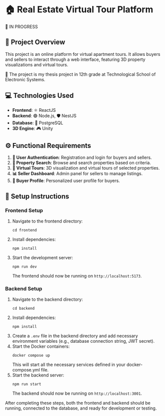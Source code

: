 # 🏠 Real Estate Virtual Tour Platform
🔴 IN PROGRESS

## 📄 Project Overview
This project is an online platform for virtual apartment tours. It allows buyers and sellers to interact through a web interface, featuring 3D property visualizations and virtual tours. 

🏫 The project is my thesis project in 12th grade at Technological School of Electronic Systems.

## 💻 Technologies Used
- **Frontend**: ⚛️ ReactJS
- **Backend**: 🟢 Node.js, 🛡️ NestJS
- **Database**: 🐘 PostgreSQL
- **3D Engine**: 🎮 Unity

## ⚙️ Functional Requirements
1. **🔐 User Authentication**: Registration and login for buyers and sellers.
2. **🔎 Property Search**: Browse and search properties based on criteria.
3. **🏡 Virtual Tours**: 3D visualization and virtual tours of selected properties.
4. **📊 Seller Dashboard**: Admin panel for sellers to manage listings.
5. **👤 Buyer Profile**: Personalized user profile for buyers.

## 🚀 Setup Instructions

### Frontend Setup
1. Navigate to the frontend directory:
   ```
   cd frontend
   ```
2. Install dependencies:
   ```
   npm install
   ```
3. Start the development server:
   ```
   npm run dev
   ```
   The frontend should now be running on `http://localhost:5173`.

### Backend Setup
1. Navigate to the backend directory:
   ```
   cd backend
   ```
2. Install dependencies:
   ```
   npm install
   ```
3. Create a `.env` file in the backend directory and add necessary environment variables (e.g., database connection string, JWT secret).
4. Start the Docker containers:
   ```
   docker compose up
   ```
   This will start all the necessary services defined in your docker-compose.yml file.
5. Start the backend server:
   ```
   npm run start
   ```
   The backend should now be running on `http://localhost:3001`.


After completing these steps, both the frontend and backend should be running, connected to the database, and ready for development or testing.

